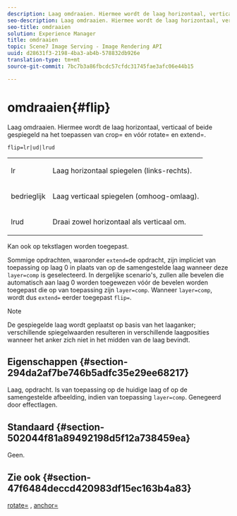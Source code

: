 ```yaml
---
description: Laag omdraaien. Hiermee wordt de laag horizontaal, verticaal of beide gespiegeld na het toepassen van crop= en vóór rotate= en extend=.
seo-description: Laag omdraaien. Hiermee wordt de laag horizontaal, verticaal of beide gespiegeld na het toepassen van crop= en vóór rotate= en extend=.
seo-title: omdraaien
solution: Experience Manager
title: omdraaien
topic: Scene7 Image Serving - Image Rendering API
uuid: d28631f3-2198-4ba3-ab4b-578832db926e
translation-type: tm+mt
source-git-commit: 7bc7b3a86fbcdc57cfdc31745fae3afc06e44b15

---
```



# omdraaien{#flip}

Laag omdraaien. Hiermee wordt de laag horizontaal, verticaal of beide gespiegeld na het toepassen van crop= en vóór rotate= en extend=.

`flip=lr|ud|lrud`

<table id="simpletable_072CA0E24B7146D48AEFD70E51E849C2"> 
 <tr class="strow"> 
  <td class="stentry"> <p> <span class="codeph"> lr </span> </p> </td> 
  <td class="stentry"> <p>Laag horizontaal spiegelen (links-rechts). </p> </td> 
 </tr> 
 <tr class="strow"> 
  <td class="stentry"> <p> <span class="codeph"> bedrieglijk </span> </p> </td> 
  <td class="stentry"> <p>Laag verticaal spiegelen (omhoog-omlaag). </p> </td> 
 </tr> 
 <tr class="strow"> 
  <td class="stentry"> <p> <span class="codeph"> lrud </span> </p> </td> 
  <td class="stentry"> <p>Draai zowel horizontaal als verticaal om. </p> </td> 
 </tr> 
</table>

Kan ook op tekstlagen worden toegepast.

Sommige opdrachten, waaronder `extend=`de opdracht, zijn impliciet van toepassing op laag 0 in plaats van op de samengestelde laag wanneer deze `layer=comp` is geselecteerd. In dergelijke scenario&#39;s, zullen alle bevelen die automatisch aan laag 0 worden toegewezen vóór de bevelen worden toegepast die op van toepassing zijn `layer=comp`. Wanneer `layer=comp`, wordt dus `extend=` eerder toegepast `flip=`.

>[!NOTE]
>
>De gespiegelde laag wordt geplaatst op basis van het laaganker; verschillende spiegelwaarden resulteren in verschillende laagposities wanneer het anker zich niet in het midden van de laag bevindt.

## Eigenschappen {#section-294da2af7be746b5adfc35e29ee68217}

Laag, opdracht. Is van toepassing op de huidige laag of op de samengestelde afbeelding, indien van toepassing `layer=comp`. Genegeerd door effectlagen.

## Standaard {#section-502044f81a89492198d5f12a738459ea}

Geen.

## Zie ook {#section-47f6484deccd420983df15ec163b4a83}

[rotate=](../../../../../is-api/http-ref/image-serving-api-ref/c-http-protocol-reference/c-command-reference/r-rotate.md#reference-12abb086635546ec9ec2e1a793dc1096) , [anchor=](../../../../../is-api/http-ref/image-serving-api-ref/c-http-protocol-reference/c-command-reference/r-anchor.md#reference-6661e548ab284b82828d8d94c8ddeb7c)
